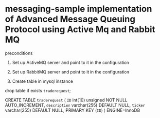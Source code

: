 # messaging-sample implementation of  Advanced Message Queuing Protocol using Active Mq and Rabbit MQ

preconditions

1. Set up ActiveMQ server and point to it in the configuration
2. Set up RabbitMQ server and point to it in the configuration

3. Create table in mysql instance

drop table if exists `traderequest`;

CREATE TABLE `traderequest` (
  `ID` int(10) unsigned NOT NULL AUTO_INCREMENT,
  `description` varchar(255) DEFAULT NULL,
  `ticker` varchar(255) DEFAULT NULL,
  PRIMARY KEY (`ID`)
) ENGINE=InnoDB
